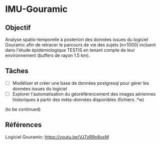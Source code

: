 # IMU-Gouramic
## Objectif
Analyse spatio-temporelle à posteriori des données issues du logiciel Gouramic afin de retracer le parcours de vie des sujets (n>1000) incluent dans l'étude épidémiologique TESTIS en tenant compte de leur environnement (buffers de rayon 1.5 km).

## Tâches
- [ ] Modéliser et créer une base de données postgresql pour gérer les données issues du logiciel
- [ ] Explorer l'automatisation du géoréférencement des images aériennes historiques à partir des méta-données disponibles (fichiers .*w)

(to be continued)

## Références
Logiciel Gouramic: https://youtu.be/VJ7zR9o8oxM
